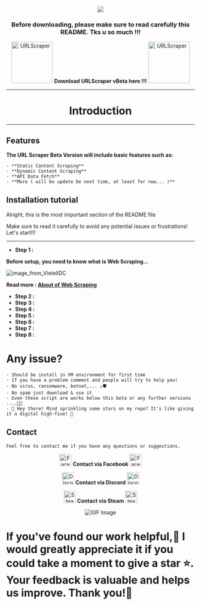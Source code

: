 <div align="center">
<img src = "https://github.com/user-attachments/assets/6977d821-d4b3-4d5e-a2f4-60e79887be42" />
</div>

<div align="center">
<h3>Before downloading, please make sure to read carefully this README. Tks u so much !!!</h3>
</div>

<div align="center">
<p>
  <img src = "https://github.com/user-attachments/assets/4c9bfc8d-f196-4700-9692-0b0f2c714ea4" width="110" alt="URLScraper" />
   <a href="https://t.me/s/urlscraper" style="text-decoration: none; font-size: 14px;">
    <b>Download URLScraper vBeta here !!!</b>
  <img src = "https://github.com/user-attachments/assets/4c9bfc8d-f196-4700-9692-0b0f2c714ea4" width="110" alt="URLScraper" />
  </a>
</p>
</div>

---

<div align="center">
<h1>Introduction</h1>
</div>

---

## Features

**The URL Scraper Beta Version will include basic features such as:**
```
- **Static Content Scraping**
- **Dynamic Content Scraping**
- **API Data Fetch**
- **More ( will be update be next time, at least for now... )**
```
## Installation tutorial
Alright, this is the most important section of the README file

Make sure to read it carefully to avoid any potential issues or frustrations! Let's start!!!

---

- **Step 1 :**

**Before setup, you need to know what is Web Scraping...**

![image_from_VietelIDC](https://github.com/user-attachments/assets/dd1ac36e-a86a-4eb9-b404-8f6e7fdbc985)

**Read more : [About of Web Scraping](https://viettelidc.com.vn/tin-tuc/web-scraping-la-gi?utm_term=&utm_campaign=GG_PMAX_PAYG&utm_source=adwords&utm_medium=ppc&hsa_acc=5671991650&hsa_cam=20917067474&hsa_grp=&hsa_ad=&hsa_src=x&hsa_tgt=&hsa_kw=&hsa_mt=&hsa_net=adwords&hsa_ver=3&gad_source=1&gclid=CjwKCAiAl4a6BhBqEiwAqvrqutp89GE_mGTtIlkIkALr_Hu5dWhMliKlBbdypHiV9GL72CRA3XVhbBoC32UQAvD_BwE)**
  
- **Step 2 :**
- **Step 3 :**
- **Step 4 :**
- **Step 5 :**
- **Step 6 :**
- **Step 7 :**
- **Step 8 :**

# Any issue?
```
- Should be install in VM environment for first time
- If you have a problem comment and people will try to help you!
- No virus, ransomware, botnet,... ⚠🛡
- No spam just download & use it
- Even these script are works below this beta or any further versions ....🎊✨
- 🌟 Hey there! Mind sprinkling some stars on my repo? It's like giving it a digital high-five! 🚀
```
## Contact
```
Feel free to contact me if you have any questions or suggestions.
```
<div align="center">
<p>
  <img src="https://github.com/user-attachments/assets/72d9c8f7-cda9-431b-8e85-5c803f1d3dd4" width="32" alt="Facebook Icon"/>
   <a href="https://www.facebook.com/corbierevn" style="text-decoration: none; font-size: 14px;">
    <b>Contact via Facebook</b>
  <img src="https://github.com/user-attachments/assets/72d9c8f7-cda9-431b-8e85-5c803f1d3dd4" width="32" alt="Facebook Icon"/>
  </a>
</p>

<p>
  <img src="https://github.com/user-attachments/assets/613287bd-8296-45d7-840b-f2763691fe48" width="32" alt="Discord Icon"/>
   <a href="https://discord.com/users/863239313268670486" style="text-decoration: none; font-size: 14px;">
    <b>Contact via Discord</b>
  <img src="https://github.com/user-attachments/assets/613287bd-8296-45d7-840b-f2763691fe48" width="32" alt="Discord Icon"/>
  </a>
</p>

<p>
  <img src="https://github.com/user-attachments/assets/27cea862-2a59-42a1-86e4-9e5ffb6f504f" width="32" alt="Steam Icon"/>
   <a href="https://steamcommunity.com/id/corbiere" style="text-decoration: none; font-size: 14px;">
    <b>Contact via Steam</b>
  <img src="https://github.com/user-attachments/assets/27cea862-2a59-42a1-86e4-9e5ffb6f504f" width="32" alt="Steam Icon"/>
  </a>
</p>
</div>

 <!-- Support Me --> 
<div align="center">
    <img src="https://github.com/user-attachments/assets/f6a6e4e5-50e6-41d1-81b8-986edaa1a30e" alt="GIF Image">
</div>

 # If you've found our work helpful,🤝 I would greatly appreciate it if you could take a moment to give a star ⭐. Your feedback is valuable and helps us improve. Thank you!🙏
